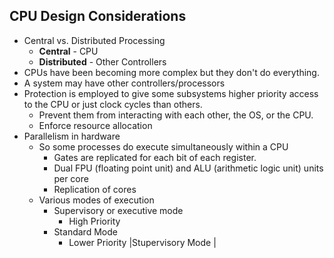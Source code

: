 ## CPU Design Considerations
- Central vs. Distributed Processing
	- **Central** - CPU
	- **Distributed** - Other Controllers
- CPUs have been becoming more complex but they don't do everything.
- A system may have other controllers/processors
- Protection is employed to give some subsystems higher priority access to the CPU or just clock cycles than others.
	- Prevent them from interacting with each other, the OS, or the CPU.
	- Enforce resource allocation
- Parallelism in hardware
	- So some processes do execute simultaneously within a CPU
		- Gates are replicated for each bit of each register.
		- Dual FPU (floating point unit) and ALU (arithmetic logic unit) units per core
		- Replication of cores
	- Various modes of execution
		- Supervisory or executive mode
			- High Priority
		- Standard Mode
			- Lower Priority
|Stupervisory Mode |
